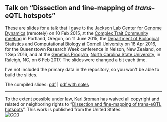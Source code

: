 ## Talk on &ldquo;Dissection and fine-mapping of _trans_-eQTL hotspots&rdquo;

These are slides for a talk that I gave to the
[Jackson Lab Center for Genome Dynamics](http://cgd.jax.org)
(remotely) on 10 Feb 2015, at the
[Complex Trait Community meeting](http://www.complextrait.org/ctc2015/)
in Portland, Oregon, on 11 June 2015, the
[Department of Biological Statistics and Computational Biology](https://bscb.cornell.edu)
at [Cornell University](http://www.cornell.edu/) on 18 Apr 2016,
for the Queenstown Research Week conference in Nelson, New Zealand, on 1 Sep
2016, and at the
[Genetics Program](https://genetics.sciences.ncsu.edu),
[North Carolina State University](https://ncsu.edu), in Raleigh, NC,
on 6 Feb 2017. The slides were changed a bit each time.

I've not included the primary data in the repository, so you won't be
able to build the slides.

The compiled slides:
[pdf](https://www.biostat.wisc.edu/~kbroman/presentations/ncsu2016.pdf) |
[pdf with notes](https://www.biostat.wisc.edu/~kbroman/presentations/ncsu2016_withnotes.pdf)

---

To the extent possible under law,
[Karl Broman](http://github.com/kbroman)
has waived all copyright and related or neighboring rights to
&ldquo;[Dissection and fine-mapping of trans-eQTL hotspots](https://github.com/kbroman/Talk_TransHotspots)&rdquo;.
This work is published from the United States.
<br/>
[![CC0](http://i.creativecommons.org/p/zero/1.0/88x31.png)](http://creativecommons.org/publicdomain/zero/1.0/)
